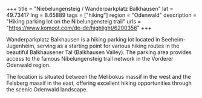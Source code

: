 +++
title = "Niebelungensteig / Wanderparkplatz Balkhausen"
lat = 49.73417
lng = 8.65889
tags = ["hiking"]
region = "Odenwald"
description = "Hiking parking lot on the Nibelungensteig trail"
urls = "https://www.komoot.com/de-de/highlight/6200356"
+++

Wanderparkplatz Balkhausen is a hiking parking lot located in Seeheim-Jugenheim, serving as a starting point for various hiking routes in the beautiful Balkhausener Tal (Balkhausen Valley). The parking area provides access to the famous Nibelungensteig trail network in the Vorderer Odenwald region.

The location is situated between the Melibokus massif in the west and the Felsberg massif in the east, offering excellent hiking opportunities through the scenic Odenwald landscape.